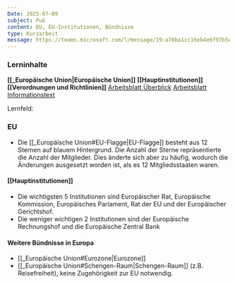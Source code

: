 ```yaml
---
Date: 2025-07-09
subject: PuG
content: EU, EU-Institutionen, Bündnisse
type: Kurzarbeit
message: https://teams.microsoft.com/l/message/19:a76ba1cc16eb4e6f97b5e1116145fc21@thread.tacv2/1751876704087?tenantId=60a9c3f7-8dd0-433c-b02a-9b56732e853e&groupId=b3e450d4-9490-4e77-8787-89be6d450bae&parentMessageId=1751876704087&teamName=it11c%20-%2024%2F25&channelName=PuG%20-%20Bichler&createdTime=1751876704087
---
```

### Lerninhalte
**[[_Europäische Union|Europäische Union]]**
**[[Hauptinstitutionen]]**
**[[Verordnungen und Richtlinien]]**
[Arbeitsblatt Überblick](https://bsffbde-my.sharepoint.com/:b:/g/personal/timmatheis_schueler_bs-ffb_de/ETv7XoSNIHNMhgAcZjfSVN8Bz9269xJMus31G8BaDMsTmQ?e=Djnci2)
[Arbeitsblatt Informationstext](https://bsffbde-my.sharepoint.com/:b:/g/personal/timmatheis_schueler_bs-ffb_de/EdevL_I4RYNMvyLMcGRS4XsBOTOQGS7-TRDkLMvsaF63Fg?e=bHOZd1)

Lernfeld:
### EU
- Die [[_Europäische Union#EU-Flagge|EU-Flagge]] besteht aus 12 Sternen auf blauem Hintergrund. Die Anzahl der Sterne repräsentierte die Anzahl der Mitglieder. Dies änderte sich aber zu häufig, wodurch die Änderungen ausgesetzt worden ist, als es 12 Mitgliedsstaaten waren.
#### [[Hauptinstitutionen]]
- Die wichtigsten 5 Institutionen sind Europäischer Rat, Europäische Kommission, Europäisches Parlament, Rat der EU und der Europäischer Gerichtshof.
- Die weniger wichtigen 2 Institutionen sind der Europäische Rechnungshof und die Europäische Zentral Bank
#### Weitere Bündnisse in Europa
- [[_Europäische Union#Eurozone|Eurozone]]
- [[_Europäische Union#Schengen-Raum|Schengen-Raum]] (z.B. Reisefreiheit), keine Zugehörigkeit zur EU notwendig.
